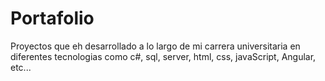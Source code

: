 # Portafolio
Proyectos que eh desarrollado a lo largo de mi carrera universitaria en diferentes tecnologias como c#, sql, server, html, css, javaScript, Angular, etc...
